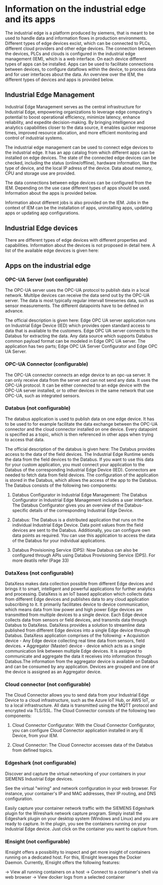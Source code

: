 # Information on the industrial edge and its apps

The industrial edge is a platform produced by siemens, that is meant to be used to handle data and information flows in production environments. Different types of edge devices excist, which can be connected to PLCs, different cloud providers and other edge devices. The connection between the devices, PLCs and clouds is configured in the industrial edge management (IEM), which is a web interface. On each device different types of apps can be installed. Apps can be used to facilitate connections between devices, to configure dataflows within the device, to process data and for user interfaces about the data. An overview over the IEM, the different types of devices and apps is provided below.

## Industrial Edge Management

Industrial Edge Management serves as the central infrastructure for Industrial Edge, empowering organizations to leverage edge computing's potential to boost operational efficiency, minimize latency, enhance reliability, and expedite decision-making. By bringing intelligence and analytics capabilities closer to the data source, it enables quicker response times, improved resource allocation, and more efficient monitoring and control of industrial systems.

The industrial edge management can be used to connect edge devices to the industrial edge. It has an app catalog from which different apps can be installed on edge devices. The state of the connected edge devices can be checked, including the status (online/offline), hardware information, like the type of device, and the local IP adress of the device. Data about memory, CPU and storage use are provided.

The data connections between edge devices can be configured from the IEM. Depending on the use case different types of apps should be used. Information about the apps is provided below.

Information about different jobs is also provided on the IEM. Jobs in the context of IEM can be the installation of apps, uninstalling apps, updating apps or updating app configurations.

## Industrial Edge devices

There are different types of edge devices with different properties and capabilities.
Information about the devices is not proposed in detail here. A list of the available edge devices is given here:

## Apps on the industrial edge

### OPC-UA Server (not configurable)

The OPC-UA server uses the OPC-UA protocol to publish data in a local network. Multilpe devices can receive the data send out by the OPC-UA server. The data is most typically regular intervall timeseries data, such as sensor measurements. The different datapoints have to be defined in advance.

The official description is given here:
Edge OPC UA server application runs on Industrial Edge Device (IED) which provides open standard access to data that is available to the customers. Edge OPC UA server connects to the Databus for extracting the data. Any data source which supports Databus common payload format can be modeled in Edge OPC UA server. The application has two parts; Edge OPC UA Server Configurator and Edge OPC UA Server.

### OPC-UA Connector (configurable)

The OPC-UA connector connects an edge device to an opc-ua server. It can only receive data from the server and can not send any data. It uses the OPC-UA protocol. It can be either connected to an edge device with the OPC-UA server installed, or to other devices in the same network that use OPC-UA, such as integrated sensors.

### Databus (not configurable)

The databus application is used to publish data on one edge device. It has to be used to for example facilitate the data exchange between the OPC-UA connector and the cloud connector installed on one device. Every datapoint is specified as a topic, which is then referenced in other apps when trying to access that data.

The official description of the databus is given here:
The Databus provides access to the data of the field devices. The Industrial Edge Runtime sends the data from the field devices to the Databus. If you want to use this data for your custom application, you must connect your application to the Databus of the corresponding Industrial Edge Device (IED). Connectors are needed to fetch data from field devices. The configuration of the application is stored in the Databus, which allows the access of the app to the Databus.
The Databus consists of the following two components:

1. Databus Configurator in Industrial Edge Management:
The Databus Configurator in Industrial Edge Management includes a user interface. The Databus Configurator gives you an overview of the Databus-specific details of the corresponding Industrial Edge Device.

2. Databus:
The Databus is a distributed application that runs on the individual Industrial Edge Device. Data point values from the field devices are sent to the Databus. Additionally, you can configure own data points as required. You can use this application to access the data of the Databus for your individual applications.

3. Databus Provisioning Service (DPS):
Now Databus can also be configured through APIs using Databus Provisioning Service (DPS). For more deatils refer (Page 33)

### DataXess (not configurable)

DataXess makes data collection possible from different Edge devices and brings it to smart, intelligent and powerful applications for further analytics and processing.
DataXess is an IoT based application which collects data from different Edge devices and publishes data to any cloud application subscribing to it. It primarily facilitates device to device communication, which means data from low power and high power Edge devices are transmitted from multiple devices to a single device. Each Edge device collects data from sensors or field devices, and transmits data through Databus to DataXess. DataXess provides a solution to streamline data published from different Edge devices into a single Edge device through Databus.
DataXess application comprises of the following:
• Acquisition device - Any Edge device collecting real time data from sensors, field devices.
• Aggregator (Master) device - device which acts as a single communication link between multiple Edge devices. It is assigned to communicate and aggregate the data it receives into information through Databus.The information from the aggregator device is available on Databus and can be consumed by any application.
Devices are grouped and one of the device is assigned as an Aggregator device.

### Cloud connector (not configurable)

The Cloud Connector allows you to send data from your Industrial Edge Device to a cloud infrastructure, such as the Azure IoT Hub, or AWS IoT, or to a local infrastructure. All data is transmitted using the MQTT protocol and encrypted via TLS/SSL. The Cloud Connector consists of the following two components:

1. Cloud Connector Configurator:
With the Cloud Connector Configurator, you can configure Cloud Connector application installed in any IE Device, from your IEM.

2. Cloud Connector:
The Cloud Connector accesses data of the Databus from defined topics.

### Edgeshark (not configurable)

Discover and capture the virtual networking of your containers in your SIEMENS Industrial Edge devices.

See the virtual "wiring" and network configuration in your web browser. For instance, your container's IP and MAC addresses, their IP routing, and DNS configuration.

Easily capture your container network traffic with the SIEMENS Edgeshark plugin for the Wireshark network capture program. Simply install the Edgeshark plugin on your desktop system (Windows and Linux) and you are ready to capture. In the plugin, you see the containers running on your Industrial Edge device. Just click on the container you want to capture from.

### IEnsight (not configurable)

IEnsight offers a possibility to inspect and get more insight of containers running on a dedicated host.
For this, IEnsight leverages the Docker Daemon.
Currently, IEnsight offers the following features:

-> View all running containers on a host
-> Connect to a container's shell via web browser
-> View docker logs from a selected container
